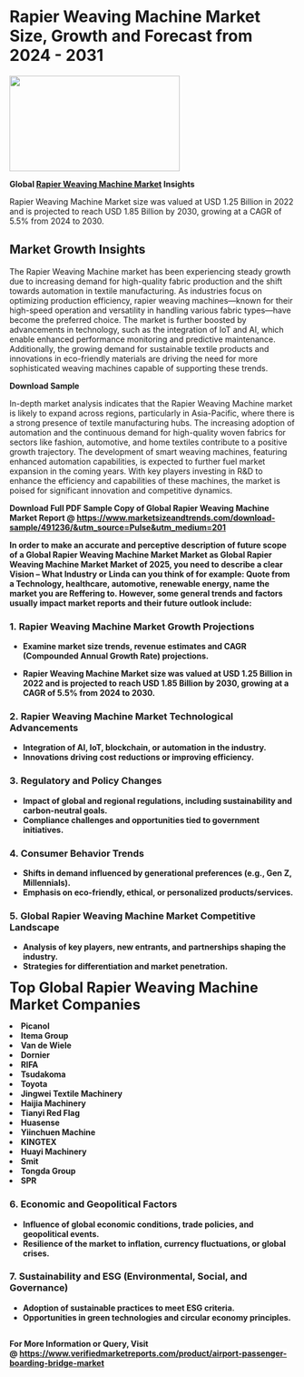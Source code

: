 <H1>Rapier Weaving Machine Market Size, Growth and Forecast from 2024 - 2031</H1><img class="aligncenter size-medium wp-image-584254" src="https://thirdeyenews.in/wp-content/uploads/2024/09/Global-Market-Research-300x168.jpeg" alt="" width="300" height="168" /><p><strong>Global&nbsp;<a href="https://www.marketsizeandtrends.com/download-sample/491236/&amp;utm_source=Pulse&amp;utm_medium=201">Rapier Weaving Machine Market</a> Insights</strong></p><p>Rapier Weaving Machine Market size was valued at USD 1.25 Billion in 2022 and is projected to reach USD 1.85 Billion by 2030, growing at a CAGR of 5.5% from 2024 to 2030.</p><p><h2>Market Growth Insights</h2> <p>The Rapier Weaving Machine market has been experiencing steady growth due to increasing demand for high-quality fabric production and the shift towards automation in textile manufacturing. As industries focus on optimizing production efficiency, rapier weaving machines—known for their high-speed operation and versatility in handling various fabric types—have become the preferred choice. The market is further boosted by advancements in technology, such as the integration of IoT and AI, which enable enhanced performance monitoring and predictive maintenance. Additionally, the growing demand for sustainable textile products and innovations in eco-friendly materials are driving the need for more sophisticated weaving machines capable of supporting these trends.</p> <p><strong>Download Sample</strong></p> <p>In-depth market analysis indicates that the Rapier Weaving Machine market is likely to expand across regions, particularly in Asia-Pacific, where there is a strong presence of textile manufacturing hubs. The increasing adoption of automation and the continuous demand for high-quality woven fabrics for sectors like fashion, automotive, and home textiles contribute to a positive growth trajectory. The development of smart weaving machines, featuring enhanced automation capabilities, is expected to further fuel market expansion in the coming years. With key players investing in R&D to enhance the efficiency and capabilities of these machines, the market is poised for significant innovation and competitive dynamics.</p> <p><strong></p><p><span class=""><strong>Download Full PDF Sample Copy of Global Rapier Weaving Machine Market Report</strong> @ <a href="https://www.marketsizeandtrends.com/download-sample/491236/&amp;utm_source=Pulse&amp;utm_medium=201" target="_blank">https://www.marketsizeandtrends.com/download-sample/491236/&amp;utm_source=Pulse&amp;utm_medium=201</a></span></p><p>In order to make an accurate and perceptive description of future scope of a Global&nbsp;Rapier Weaving Machine Market Market as Global&nbsp;Rapier Weaving Machine Market Market of 2025, you need to describe a clear Vision &ndash; What Industry or Linda can you think of for example: Quote from a Technology, healthcare, automotive, renewable energy, name the market you are Reffering to. However, some general trends and factors usually impact market reports and their future outlook include:</p><h3>1.&nbsp;<strong>Rapier Weaving Machine Market Growth Projections</strong></h3><ul><li>Examine market size trends, revenue estimates and CAGR (Compounded Annual Growth Rate) projections.</li><li><p>Rapier Weaving Machine Market size was valued at USD 1.25 Billion in 2022 and is projected to reach USD 1.85 Billion by 2030, growing at a CAGR of 5.5% from 2024 to 2030.</p></li></ul><h3>2.&nbsp;<strong>Rapier Weaving Machine Market Technological Advancements</strong></h3><ul><li>Integration of AI, IoT, blockchain, or automation in the industry.</li><li>Innovations driving cost reductions or improving efficiency.</li></ul><h3>3.&nbsp;<strong>Regulatory and Policy Changes</strong></h3><ul><li>Impact of global and regional regulations, including sustainability and carbon-neutral goals.</li><li>Compliance challenges and opportunities tied to government initiatives.</li></ul><h3>4.&nbsp;<strong>Consumer Behavior Trends</strong></h3><ul><li>Shifts in demand influenced by generational preferences (e.g., Gen Z, Millennials).</li><li>Emphasis on eco-friendly, ethical, or personalized products/services.</li></ul><h3>5.&nbsp;<strong>Global Rapier Weaving Machine Market Competitive Landscape</strong></h3><ul><li>Analysis of key players, new entrants, and partnerships shaping the industry.</li><li>Strategies for differentiation and market penetration.</li></ul><p data-pm-slice="1 1 []"><span style="color: inherit; font-family: inherit; font-size: 25px;">Top Global Rapier Weaving Machine Market Companies</span></p><div class="" data-test-id=""><p><li>Picanol</li><li> Itema Group</li><li> Van de Wiele</li><li> Dornier</li><li> RIFA</li><li> Tsudakoma</li><li> Toyota</li><li> Jingwei Textile Machinery</li><li> Haijia Machinery</li><li> Tianyi Red Flag</li><li> Huasense</li><li> Yiinchuen Machine</li><li> KINGTEX</li><li> Huayi Machinery</li><li> Smit</li><li> Tongda Group</li><li> SPR</li></p></div><h3>6.&nbsp;<strong>Economic and Geopolitical Factors</strong></h3><ul><li>Influence of global economic conditions, trade policies, and geopolitical events.</li><li>Resilience of the market to inflation, currency fluctuations, or global crises.</li></ul><h3>7.&nbsp;<strong>Sustainability and ESG (Environmental, Social, and Governance)</strong></h3><ul><li>Adoption of sustainable practices to meet ESG criteria.</li><li>Opportunities in green technologies and circular economy principles.</li></ul><h2><strong style="font-size: 14px;">For More Information or Query, Visit @&nbsp;</strong><a style="background-color: #ffffff; font-size: 14px;" href="https://www.marketsizeandtrends.com/report/rapier-weaving-machine-market/" target="_blank">https://www.verifiedmarketreports.com/product/airport-passenger-boarding-bridge-market</a></h2>
